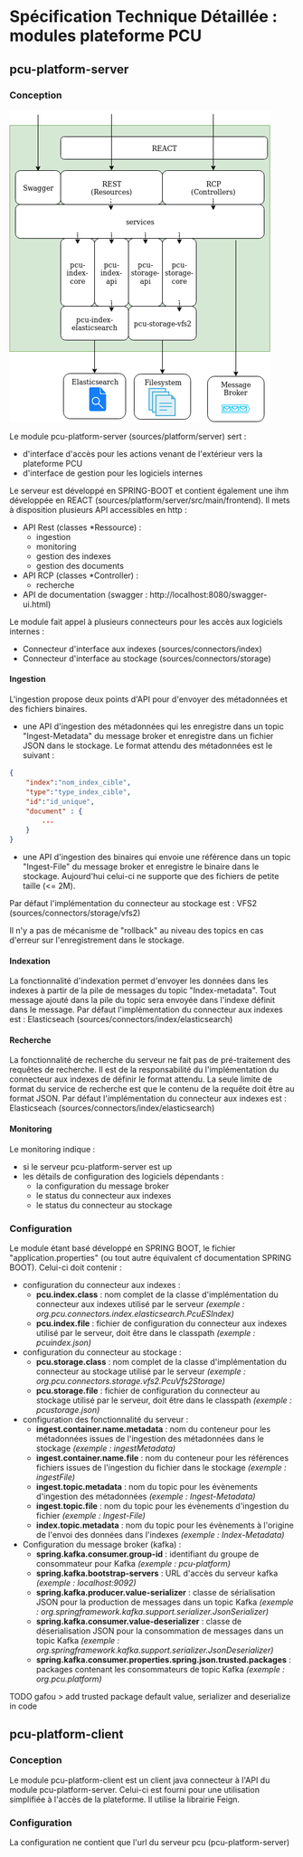 Spécification Technique Détaillée : modules plateforme PCU
==========================================================


pcu-platform-server
-------------------

### Conception

![pcu-platform-server](./include/pcu_platform_server.png)

Le module pcu-platform-server (sources/platform/server) sert :
* d'interface d'accès pour les actions venant de l'extérieur vers la plateforme PCU
* d'interface de gestion pour les logiciels internes

Le serveur est développé en SPRING-BOOT et contient également une ihm développée en REACT (sources/platform/server/src/main/frontend).
Il mets à disposition plusieurs API accessibles en http :
* API Rest (classes *Ressource) :
  * ingestion
  * monitoring
  * gestion des indexes
  * gestion des documents
* API RCP (classes *Controller) :
  * recherche
* API de documentation (swagger : http://localhost:8080/swagger-ui.html) 

Le module fait appel à plusieurs connecteurs pour les accès aux logiciels internes :
* Connecteur d'interface aux indexes (sources/connectors/index)
* Connecteur d'interface au stockage (sources/connectors/storage)

#### Ingestion

L'ingestion propose deux points d'API pour d'envoyer des métadonnées et des fichiers binaires. 

* une API d'ingestion des métadonnées qui les enregistre dans un topic "Ingest-Metadata" du message broker et enregistre dans un fichier JSON dans le stockage. Le format attendu des métadonnées  est le suivant :
```json
{
    "index":"nom_index_cible",
    "type":"type_index_cible",
    "id":"id_unique",
    "document" : {
        ...
    }
}
```
* une API d'ingestion des binaires qui envoie une référence dans un topic "Ingest-File" du message broker et enregistre le binaire dans le stockage. Aujourd'hui celui-ci ne supporte que des fichiers de petite taille (<= 2M).

Par défaut l'implémentation du connecteur au stockage est : VFS2 (sources/connectors/storage/vfs2)

Il n'y a pas de mécanisme de "rollback" au niveau des topics en cas d'erreur sur l'enregistrement dans le stockage.

#### Indexation

La fonctionnalité d'indexation permet d'envoyer les données dans les indexes à partir de la pile de messages du topic "Index-metadata". Tout message ajouté dans la pile du topic sera envoyée dans l'indexe définit dans le message.
Par défaut l'implémentation du connecteur aux indexes est : Elasticseach (sources/connectors/index/elasticsearch)

#### Recherche

La fonctionnalité de recherche du serveur ne fait pas de pré-traitement des requêtes de recherche. Il est de la responsabilité du l'implémentation du connecteur aux indexes de définir le format attendu. La seule limite de format du service de recherche est que le contenu de la requête doit être au format JSON.
Par défaut l'implémentation du connecteur aux indexes est : Elasticseach (sources/connectors/index/elasticsearch)

#### Monitoring

Le monitoring indique :
* si le serveur pcu-platform-server est up
* les détails de configuration des logiciels dépendants :
  * la configuration du message broker
  * le status du connecteur aux indexes
  * le status du connecteur au stockage


### Configuration

Le module étant basé développé en SPRING BOOT, le fichier "application.properties" (ou tout autre équivalent cf documentation SPRING BOOT). Celui-ci doit contenir :
* configuration du connecteur aux indexes :
  * **pcu.index.class** : nom complet de la classe d'implémentation du connecteur aux indexes utilisé par le serveur  *(exemple : org.pcu.connectors.index.elasticsearch.PcuESIndex)*
  * **pcu.index.file** : fichier de configuration du connecteur aux indexes utilisé par le serveur, doit être dans le classpath *(exemple : pcuindex.json)*
* configuration du connecteur au stockage :
  * **pcu.storage.class** : nom complet de la classe d'implémentation du connecteur au stockage utilisé par le serveur  *(exemple : org.pcu.connectors.storage.vfs2.PcuVfs2Storage)*
  * **pcu.storage.file** : fichier de configuration du connecteur au stockage utilisé par le serveur, doit être dans le classpath *(exemple : pcustorage.json)*
* configuration des fonctionnalité du serveur :
  * **ingest.container.name.metadata** : nom du conteneur pour les métadonnées issues de l'ingestion des métadonnées dans le stockage *(exemple : ingestMetadata)*
  * **ingest.container.name.file** : nom du conteneur pour les références fichiers issues de l'ingestion du fichier dans le stockage *(exemple : ingestFile)*
  * **ingest.topic.metadata** : nom du topic pour les évènements d'ingestion des métadonnées *(exemple : Ingest-Metadata)*
  * **ingest.topic.file** : nom du topic pour les évènements d'ingestion du fichier *(exemple : Ingest-File)*
  * **index.topic.metadata** : nom du topic pour les évènements à l'origine de l'envoi des données dans l'indexes *(exemple : Index-Metadata)*
* Configuration du message broker (kafka) :
  * **spring.kafka.consumer.group-id** : identifiant du groupe de consommateur pour Kafka *(exemple : pcu-platform)*
  * **spring.kafka.bootstrap-servers** : URL d'accès du serveur kafka *(exemple : localhost:9092)*
  * **spring.kafka.producer.value-serializer** : classe de sérialisation JSON pour la production de messages dans un topic Kafka *(exemple : org.springframework.kafka.support.serializer.JsonSerializer)*
  * **spring.kafka.consumer.value-deserializer** : classe de déserialisation JSON pour la consommation de messages dans un topic Kafka *(exemple : org.springframework.kafka.support.serializer.JsonDeserializer)*
  * **spring.kafka.consumer.properties.spring.json.trusted.packages** : packages contenant les consommateurs de topic Kafka *(exemple : org.pcu.platform)*

TODO gafou > add trusted package default value, serializer and deserialize in code 

pcu-platform-client
-------------------

### Conception

Le module pcu-platform-client est un client java connecteur à l'API du module pcu-platform-server.
Celui-ci est fourni pour une utilisation simplifiée à l'accès de la plateforme. Il utilise la librairie Feign.

### Configuration

La configuration ne contient que l'url du serveur pcu (pcu-platform-server)

